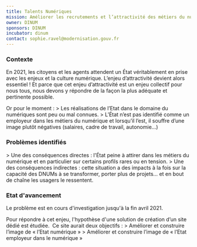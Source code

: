 ```yaml
---
title: Talents Numériques
mission: Améliorer les recrutements et l’attractivité des métiers du numérique dans l'Etat.
owner: DINUM
sponsors: DINUM
incubator: dinum
contact: sophie.ravel@modernisation.gouv.fr
---
```


### Contexte

En 2021, les citoyens et les agents attendent un État véritablement en prise avec les enjeux et la culture numérique. L’enjeu d’attractivité devient alors essentiel ! Et parce que cet enjeu d’attractivité est un enjeu collectif pour nous tous, nous devons y répondre de la façon la plus adéquate et pertinente possible. 

Or pour le moment :
\> Les réalisations de l’Etat dans le domaine du numériques sont peu ou mal connues.
\> L’État n’est pas identifié comme un employeur dans les métiers du numérique et lorsqu’il l’est, il souffre d’une image plutôt négatives (salaires, cadre de travail, autonomie…)

### Problèmes identifiés
\> Une des conséquences directes : l'État peine à attirer dans les métiers du numérique et en particulier sur certains profils rares ou en tension.
\> Une des conséquences indirectes : cette situation a des impacts à la fois sur la capacité des DNUMs à se transformer, porter plus de projets… et en bout de chaîne les usagers le ressentent. 

### Etat d'avancement
Le problème est en cours d'investigation jusqu'à la fin avril 2021.

Pour répondre à cet enjeu, l'hypothèse d'une solution de création d’un site dédié est étudiée.  Ce site aurait deux objectifs :
\> Améliorer et construire l’image de « l’Etat numérique »
\> Améliorer et construire l’image de « l’Etat employeur dans le numérique »
